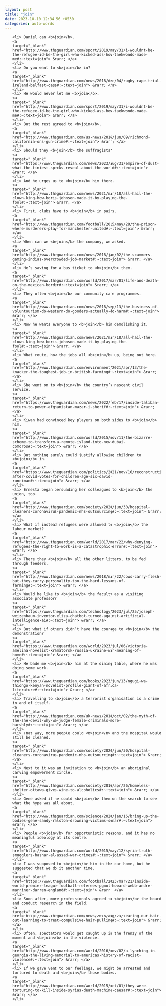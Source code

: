 ```yaml
---
layout: post
title: "join"
date: 2023-10-10 12:34:56 +0530
categories: auto-words
---
```

<ol>

    <li> Daniel can <b>join</b>.
    <a 
    target="_blank" 
    href="http://www.theguardian.com/sport/2019/may/31/i-wouldnt-be-the-refugee-id-be-the-girl-who-kicked-ass-how-taekwondo-made-me#:~:text=join"> &rarr; </a>
    </li>
    <li> Do you want to <b>join</b> in?
    <a 
    target="_blank" 
    href="http://www.theguardian.com/news/2018/dec/04/rugby-rape-trial-ireland-belfast-case#:~:text=join"> &rarr; </a>
    </li>
    <li> He would never let me <b>join</b>.
    <a 
    target="_blank" 
    href="http://www.theguardian.com/sport/2019/may/31/i-wouldnt-be-the-refugee-id-be-the-girl-who-kicked-ass-how-taekwondo-made-me#:~:text=join"> &rarr; </a>
    </li>
    <li> But the rest agreed to <b>join</b>.
    <a 
    target="_blank" 
    href="http://www.theguardian.com/us-news/2016/jun/09/richmond-california-ons-gun-crime#:~:text=join"> &rarr; </a>
    </li>
    <li> Should they <b>join</b> the suffragists?
    <a 
    target="_blank" 
    href="https://www.theguardian.com/news/2023/aug/31/empire-of-dust-what-the-tiniest-specks-reveal-about-the-world#:~:text=join"> &rarr; </a>
    </li>
    <li> And he urges us to <b>join</b> him there.
    <a 
    target="_blank" 
    href="http://www.theguardian.com/news/2021/mar/18/all-hail-the-clown-king-how-boris-johnson-made-it-by-playing-the-fool#:~:text=join"> &rarr; </a>
    </li>
    <li> First, clubs have to <b>join</b> in pairs.
    <a 
    target="_blank" 
    href="http://www.theguardian.com/football/2015/may/28/the-prison-where-murderers-play-for-manchester-united#:~:text=join"> &rarr; </a>
    </li>
    <li> When can we <b>join</b> the company, we asked.
    <a 
    target="_blank" 
    href="http://www.theguardian.com/news/2018/jan/02/the-scammers-gaming-indias-overcrowded-job-market#:~:text=join"> &rarr; </a>
    </li>
    <li> He’s saving for a bus ticket to <b>join</b> them.
    <a 
    target="_blank" 
    href="http://www.theguardian.com/world/2017/mar/01/life-and-death-on-the-mexican-border#:~:text=join"> &rarr; </a>
    </li>
    <li> They often <b>join</b> our community care programmes.
    <a 
    target="_blank" 
    href="http://www.theguardian.com/news/2018/sep/13/the-business-of-voluntourism-do-western-do-gooders-actually-do-harm#:~:text=join"> &rarr; </a>
    </li>
    <li> Now he wants everyone to <b>join</b> him demolishing it.
    <a 
    target="_blank" 
    href="http://www.theguardian.com/news/2021/mar/18/all-hail-the-clown-king-how-boris-johnson-made-it-by-playing-the-fool#:~:text=join"> &rarr; </a>
    </li>
    <li> What route, how the jobs all <b>join</b> up, being out here.
    <a 
    target="_blank" 
    href="http://www.theguardian.com/environment/2021/apr/13/the-knacker-the-toughest-job-in-british-farming#:~:text=join"> &rarr; </a>
    </li>
    <li> She went on to <b>join</b> the country’s nascent civil service.
    <a 
    target="_blank" 
    href="https://www.theguardian.com/news/2022/feb/17/inside-taliban-return-to-power-afghanistan-mazar-i-sherif#:~:text=join"> &rarr; </a>
    </li>
    <li> Kiwan had convinced key players on both sides to <b>join</b> him.
    <a 
    target="_blank" 
    href="http://www.theguardian.com/world/2015/nov/11/the-bizarre-scheme-to-transform-a-remote-island-into-new-dubai-comoros#:~:text=join"> &rarr; </a>
    </li>
    <li> But nothing surely could justify allowing children to <b>join</b> in.
    <a 
    target="_blank" 
    href="https://www.theguardian.com/politics/2021/nov/16/reconstruction-after-covid-votes-for-children-age-six-david-runciman#:~:text=join"> &rarr; </a>
    </li>
    <li> Ernesta began persuading her colleagues to <b>join</b> the union, too.
    <a 
    target="_blank" 
    href="http://www.theguardian.com/society/2020/jun/30/hospital-cleaners-coronavirus-pandemic-nhs-outsourcing#:~:text=join"> &rarr; </a>
    </li>
    <li> What if instead refugees were allowed to <b>join</b> the labour market?
    <a 
    target="_blank" 
    href="http://www.theguardian.com/world/2017/mar/22/why-denying-refugees-the-right-to-work-is-a-catastrophic-error#:~:text=join"> &rarr; </a>
    </li>
    <li> There they <b>join</b> all the other litters, to be fed through feeders.
    <a 
    target="_blank" 
    href="http://www.theguardian.com/news/2018/mar/22/cows-carry-flesh-but-they-carry-personality-too-the-hard-lessons-of-farming#:~:text=join"> &rarr; </a>
    </li>
    <li> Would he like to <b>join</b> the faculty as a visiting associate professor?
    <a 
    target="_blank" 
    href="https://www.theguardian.com/technology/2023/jul/25/joseph-weizenbaum-inventor-eliza-chatbot-turned-against-artificial-intelligence-ai#:~:text=join"> &rarr; </a>
    </li>
    <li> But what if others didn’t have the courage to <b>join</b> the demonstration?
    <a 
    target="_blank" 
    href="https://www.theguardian.com/world/2023/jul/06/victoria-amelina-novelist-kramatorsk-russia-ukraine-war-meaning-of-home#:~:text=join"> &rarr; </a>
    </li>
    <li> He bade me <b>join</b> him at the dining table, where he was doing some work.
    <a 
    target="_blank" 
    href="https://www.theguardian.com/books/2023/jun/13/ngugi-wa-thiongo-kenyan-novelist-profile-giant-of-africa-literature#:~:text=join"> &rarr; </a>
    </li>
    <li> Travelling to <b>join</b> a terrorist organisation is a crime in and of itself.
    <a 
    target="_blank" 
    href="http://www.theguardian.com/uk-news/2018/oct/02/the-myth-of-the-she-devil-why-we-judge-female-criminals-more-harshly#:~:text=join"> &rarr; </a>
    </li>
    <li> That way, more people could <b>join</b> and the hospital would still be cleaned.
    <a 
    target="_blank" 
    href="http://www.theguardian.com/society/2020/jun/30/hospital-cleaners-coronavirus-pandemic-nhs-outsourcing#:~:text=join"> &rarr; </a>
    </li>
    <li> Next to it was an invitation to <b>join</b> an aboriginal carving empowerment circle.
    <a 
    target="_blank" 
    href="http://www.theguardian.com/society/2016/apr/26/homeless-shelter-ottawa-gives-wine-to-alcoholics#:~:text=join"> &rarr; </a>
    </li>
    <li> Gene asked if he could <b>join</b> them on the search to see what the hype was all about.
    <a 
    target="_blank" 
    href="http://www.theguardian.com/science/2020/jan/16/bring-up-the-bodies-gene-sandy-ralston-drowning-victims-sonar#:~:text=join"> &rarr; </a>
    </li>
    <li> People <b>join</b> for opportunistic reasons, and it has no meaningful ideology at its centre.
    <a 
    target="_blank" 
    href="http://www.theguardian.com/world/2015/may/12/syria-truth-smugglers-bashar-al-assad-war-crimes#:~:text=join"> &rarr; </a>
    </li>
    <li> I was supposed to <b>join</b> him in the car home, but he suggested that we do it another time.
    <a 
    target="_blank" 
    href="https://www.theguardian.com/football/2023/mar/21/inside-world-premier-league-football-referees-pgmol-howard-webb-andre-marriner-darren-england#:~:text=join"> &rarr; </a>
    </li>
    <li> Soon after, more professionals agreed to <b>join</b> the board and conduct research in the field.
    <a 
    target="_blank" 
    href="http://www.theguardian.com/news/2018/aug/23/tearing-our-hair-out-learning-to-treat-compulsive-hair-pulling#:~:text=join"> &rarr; </a>
    </li>
    <li> Often, spectators would get caught up in the frenzy of the moment and <b>join</b> in the violence.
    <a 
    target="_blank" 
    href="http://www.theguardian.com/world/2016/nov/02/a-lynching-in-georgia-the-living-memorial-to-americas-history-of-racist-violence#:~:text=join"> &rarr; </a>
    </li>
    <li> If we gave vent to our feelings, we might be arrested and tortured to death and <b>join</b> those bodies.
    <a 
    target="_blank" 
    href="http://www.theguardian.com/world/2015/oct/01/they-were-torturing-to-kill-inside-syrias-death-machine-caesar#:~:text=join"> &rarr; </a>
    </li>